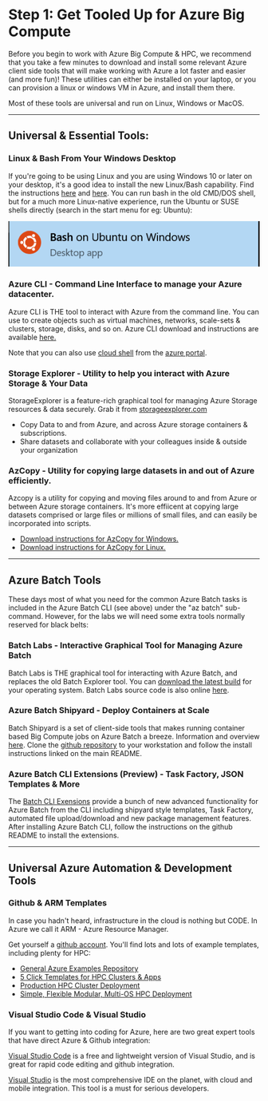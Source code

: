 # Step 1: Get Tooled Up for Azure Big Compute #

Before you begin to work with Azure Big Compute & HPC, we recommend that you take a few minutes to download and install some relevant Azure client side tools that will make working with Azure a lot faster and easier (and more fun)! These utilities can either be installed on your laptop, or you can provision a  linux or windows VM in Azure, and install them there. 

Most of these tools are universal and run on Linux, Windows or MacOS. 

***
## Universal & Essential Tools: 

### Linux & Bash From Your Windows Desktop

If you're going to be using Linux and you are using Windows 10 or later on your desktop, it's a good idea to install the new Linux/Bash capability. Find the instructions <a href="https://msdn.microsoft.com/en-us/commandline/wsl/install-win10">here</a> and <a href="https://www.windowscentral.com/how-install-bash-shell-command-line-windows-10">here</a>. You can run bash in the old CMD/DOS shell, but for a much more Linux-native experience, run the Ubuntu or SUSE shells directly (search in the start menu for eg: Ubuntu): 

![ubuntu](ubuntu.PNG)

### Azure CLI - Command Line Interface to manage your Azure datacenter. 

Azure CLI is THE tool to interact with Azure from the command line. You can use to create objects such as virtual machines, networks, scale-sets & clusters, storage, disks, and so on. Azure CLI download and instructions are available <a href="https://docs.microsoft.com/en-us/cli/azure/install-azure-cli">here.</a>

Note that you can also use <a href="https://azure.microsoft.com/en-us/features/cloud-shell/">cloud shell</a> from the <a href="https://portal.azure.com">azure portal</a>.

### Storage Explorer - Utility to help you interact with Azure Storage & Your Data

StorageExplorer is a feature-rich graphical tool for managing Azure Storage resources & data securely. Grab it from <a href="http://storageexplorer.com">storageexplorer.com</a>

* Copy Data to and from Azure, and across Azure storage containers & subscriptions. 
* Share datasets and collaborate with your colleagues inside & outside your organization

### AzCopy - Utility for copying large datasets in and out of Azure efficiently. 
Azcopy is a utility for copying and moving files around to and from Azure or between Azure storage containers. It's more effiicent at copying large datasets comprised or large files or millions of small files, and can easily be incorporated into scripts. 

* <a href="https://docs.microsoft.com/en-us/azure/storage/storage-use-azcopy">Download instructions for AzCopy for Windows.</a>
* <a href="https://docs.microsoft.com/en-us/azure/storage/storage-use-azcopy-linux">Download instructions for AzCopy for Linux.</a>

***
## Azure Batch Tools

These days most of what you need for the common Azure Batch tasks is included in the Azure Batch CLI (see above) under the "az batch" sub-command. However, for the labs we will need some extra tools normally reserved for black belts: 

### Batch Labs - Interactive Graphical Tool for Managing Azure Batch
Batch Labs is THE graphical tool for interacting with Azure Batch, and replaces the old Batch Explorer tool. You can <a href="https://azure.github.io/BatchLabs/">download the latest build</a> for your operating system. Batch Labs source code is also online <a href="https://github.com/Azure/BatchLabs">here</a>.

### Azure Batch Shipyard - Deploy Containers at Scale
Batch Shipyard is a set of client-side tools that makes running container based Big Compute jobs on Azure Batch a breeze. Information and overview <a href="https://azure.github.io/batch-shipyard">here</a>. Clone the <a href="https://github.com/Azure/batch-shipyard">github repository</a> to your workstation and follow the install instructions linked on the main README. 

### Azure Batch CLI Extensions (Preview) - Task Factory, JSON Templates & More
The <a href="https://github.com/Azure/azure-batch-cli-extensions">Batch CLI Exensions</a> provide a bunch of new advanced functionality for Azure Batch from the CLI including shipyard style templates, Task Factory, automated file upload/download and new package management features. After installing Azure Batch CLI, follow the instructions on the github README to install the extensions. 

***

## Universal Azure Automation & Development Tools

### Github & ARM Templates

In case you hadn't heard, infrastructure in the cloud is nothing but CODE. In Azure we call it ARM - Azure Resource Manager. 

Get yourself a <a href="https://github.com/join">github account</a>. You'll find lots and lots of example templates, including plenty for HPC: 

* <a href="https://github.com/Azure/AzureStack-QuickStart-Templates">General Azure Examples Repository</a>
* <a href="https://github.com/tanewill/5clickTemplates">5 Click Templates for HPC Clusters & Apps</a>
* <a href="https://github.com/xpillons/azure-hpc/tree/master/Compute-Grid-Infra">Production HPC Cluster Deployment</a>
* <a href="https://github.com/mkiernan/FlexHPC">Simple, Flexible Modular, Multi-OS HPC Deployment</a>


### Visual Studio Code & Visual Studio

If you want to getting into coding for Azure, here are two great expert tools that have direct Azure & Github integration: 

<a href="https://code.visualstudio.com/">Visual Studio Code</a> is a free and lightweight version of Visual Studio, and is great for rapid code editing and github integration.  

<a href="https://www.visualstudio.com/">Visual Studio</a> is the most comprehensive IDE on the planet, with cloud and mobile integration. This tool is a must for serious developers. 
